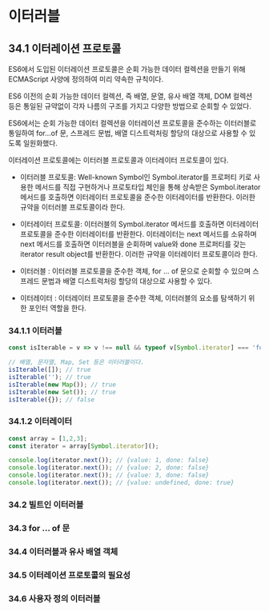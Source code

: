 # 이터러블
## 34.1 이터레이션 프로토콜
ES6에서 도입된 이터레이션 프로토콜은 순회 가능한 데이터 컬렉션을 만들기 위해 ECMAScript 사양에 정의하여 미리 약속한 규칙이다.

ES6 이전의 순회 가능한 데이터 컬렉션, 즉 배열, 문열, 유사 배열 객체, DOM 컬렉션 등은 통일된 규약없이 각자 나름의 구조를 가지고 다양한 방법으로 순회할 수 있었다.

ES6에서는 순회 가능한 데이터 컬렉션을 이터레이션 프로토콜을 준수하는 이터러블로 통일하여 for...of 문, 스프레드 문법, 배열 디스트럭처링 할당의 대상으로 사용할 수 있도록 일원화했다.

이터레이션 프로토콜에는 이터러블 프로토콜과 이터레이터 프로토콜이 있다.
 - 이터러블 프로토콜: Well-known Symbol인 Symbol.iterator를 프로퍼티 키로 사용한 메서드를 직접 구현하거나 프로토타입 체인을 통해 상속받은 Symbol.iterator 메서드를 호출하면 이터레이터 프로토콜을 준수한 이터레이터를 반환한다. 이러한 규약을 이터러블 프로토콜이라 한다.
 - 이터레이터 프로토콜: 이터러블의 Symbol.iterator 메서드를 호출하면 이터레이터 프로토콜을 준수한 이터레이터를 반환한다. 이터레이터는 next 메서드를 소유하며 next 메서드를 호출하면 이터러블을 순회하며 value와 done 프로퍼티를 갖는 iterator result object를 반환한다. 이러한 규약을 이터레이터 프로토콜이라 한다.

 - 이터러블 : 이터러블 프로토콜을 준수한 객체, for ... of 문으로 순회할 수 있으며 스프레드 문법과 배열 디스트럭처링 할당의 대상으로 사용할 수 있다.

 - 이터레이터 : 이터레이터 프로토콜을 준수한 객체, 이터러블의 요소를 탐색하기 위한 포인터 역할을 한다.

### 34.1.1 이터러블
```jsx
const isIterable = v => v !== null && typeof v[Symbol.iterator] === 'function';

// 배열, 문자열, Map, Set 등은 이터러블이다.
isIterable([]); // true
isIterable(''); // true
isIterable(new Map()); // true
isIterable(new Set()); // true
isIterable({}); // false
```

### 34.1.2 이터레이터
```jsx
const array = [1,2,3];
const iterator = array[Symbol.iterator]();

console.log(iterator.next()); // {value: 1, done: false}
console.log(iterator.next()); // {value: 2, done: false}
console.log(iterator.next()); // {value: 3, done: false}
console.log(iterator.next()); // {value: undefined, done: true}
```

### 34.2 빌트인 이터러블
### 34.3 for ... of 문
### 34.4 이터러블과 유사 배열 객체
### 34.5 이터레이션 프로토콜의 필요성
### 34.6 사용자 정의 이터러블